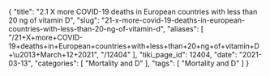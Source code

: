 {
    "title": "2.1 X more COVID-19 deaths in European countries with less than 20 ng of vitamin D",
    "slug": "21-x-more-covid-19-deaths-in-european-countries-with-less-than-20-ng-of-vitamin-d",
    "aliases": [
        "/21+X+more+COVID-19+deaths+in+European+countries+with+less+than+20+ng+of+vitamin+D+\u2013+March+12+2021",
        "/12404"
    ],
    "tiki_page_id": 12404,
    "date": "2021-03-13",
    "categories": [
        "Mortality and D"
    ],
    "tags": [
        "Mortality and D"
    ]
}